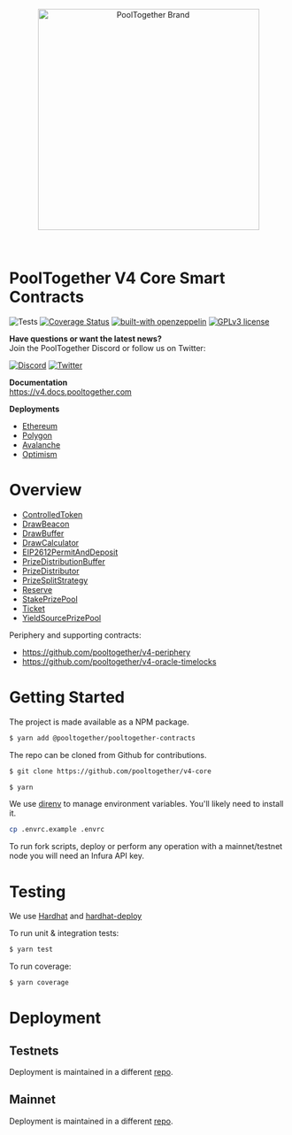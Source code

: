 
<p align="center">
  <a href="https://github.com/pooltogether/pooltogether--brand-assets">
    <img src="https://github.com/pooltogether/pooltogether--brand-assets/blob/977e03604c49c63314450b5d432fe57d34747c66/logo/pooltogether-logo--purple-gradient.png?raw=true" alt="PoolTogether Brand" style="max-width:100%;" width="400">
  </a>
</p>

<br />

# PoolTogether V4 Core Smart Contracts

![Tests](https://github.com/pooltogether/v4-core/actions/workflows/main.yml/badge.svg)
[![Coverage Status](https://coveralls.io/repos/github/pooltogether/v4-core/badge.svg?branch=master)](https://coveralls.io/github/pooltogether/v4-core?branch=master)
[![built-with openzeppelin](https://img.shields.io/badge/built%20with-OpenZeppelin-3677FF)](https://docs.openzeppelin.com/)
[![GPLv3 license](https://img.shields.io/badge/License-GPLv3-blue.svg)](http://perso.crans.org/besson/LICENSE.html)

<strong>Have questions or want the latest news?</strong>
<br/>Join the PoolTogether Discord or follow us on Twitter:

[![Discord](https://badgen.net/badge/icon/discord?icon=discord&label)](https://discord.gg/JFBPMxv5tr)
[![Twitter](https://badgen.net/badge/icon/twitter?icon=twitter&label)](https://twitter.com/PoolTogether_)

**Documentation**<br>
https://v4.docs.pooltogether.com

**Deployments**<br>
- [Ethereum](https://v4.docs.pooltogether.com/protocol/deployments/mainnet#mainnet)
- [Polygon](https://v4.docs.pooltogether.com/protocol/deployments/mainnet#polygon)
- [Avalanche](https://v4.docs.pooltogether.com/protocol/deployments/mainnet#avalanche)
- [Optimism](https://v4.docs.pooltogether.com/protocol/deployments/mainnet/#optimism)

# Overview
- [ControlledToken](/contracts/ControlledToken.sol)
- [DrawBeacon](/contracts/DrawBeacon.sol)
- [DrawBuffer](/contracts/DrawBuffer.sol)
- [DrawCalculator](/contracts/DrawCalculator.sol)
- [EIP2612PermitAndDeposit](/contracts/permit/EIP2612PermitAndDeposit.sol)
- [PrizeDistributionBuffer](/contracts/PrizeDistributionBuffer.sol)
- [PrizeDistributor](/contracts/PrizeDistributor.sol)
- [PrizeSplitStrategy](/contracts/prize-strategy/PrizeSplitStrategy.sol)
- [Reserve](/contracts/Reserve.sol)
- [StakePrizePool](/contracts/prize-pool/StakePrizePool.sol)
- [Ticket](/contracts/Ticket.sol)
- [YieldSourcePrizePool](/contracts/prize-pool/YieldSourcePrizePool.sol)

Periphery and supporting contracts:

- https://github.com/pooltogether/v4-periphery
- https://github.com/pooltogether/v4-oracle-timelocks


# Getting Started

The project is made available as a NPM package.

```sh
$ yarn add @pooltogether/pooltogether-contracts
```

The repo can be cloned from Github for contributions.

```sh
$ git clone https://github.com/pooltogether/v4-core
```

```sh
$ yarn
```

We use [direnv](https://direnv.net/) to manage environment variables.  You'll likely need to install it.

```sh
cp .envrc.example .envrc
```

To run fork scripts, deploy or perform any operation with a mainnet/testnet node you will need an Infura API key.

# Testing

We use [Hardhat](https://hardhat.dev) and [hardhat-deploy](https://github.com/wighawag/hardhat-deploy)

To run unit & integration tests:

```sh
$ yarn test
```

To run coverage:

```sh
$ yarn coverage
```

# Deployment

## Testnets
Deployment is maintained in a different [repo](https://github.com/pooltogether/v4-testnet).

## Mainnet
Deployment is maintained in a different [repo](https://github.com/pooltogether/v4-mainnet).
